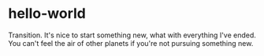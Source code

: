 # hello-world

Transition. It's nice to start something new, what with everything I've ended.
You can't feel the air of other planets if you're not pursuing something new.
